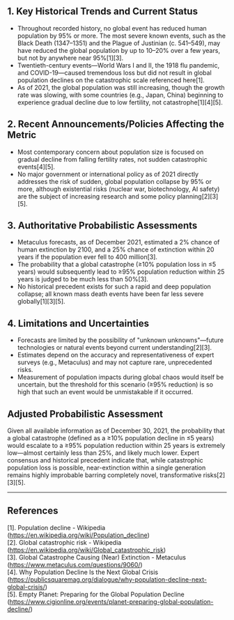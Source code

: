 ## 1. Key Historical Trends and Current Status

- Throughout recorded history, no global event has reduced human population by 95% or more. The most severe known events, such as the Black Death (1347–1351) and the Plague of Justinian (c. 541–549), may have reduced the global population by up to 10–20% over a few years, but not by anywhere near 95%[1][3].
- Twentieth-century events—World Wars I and II, the 1918 flu pandemic, and COVID-19—caused tremendous loss but did not result in global population declines on the catastrophic scale referenced here[1].
- As of 2021, the global population was still increasing, though the growth rate was slowing, with some countries (e.g., Japan, China) beginning to experience gradual decline due to low fertility, not catastrophe[1][4][5].

## 2. Recent Announcements/Policies Affecting the Metric

- Most contemporary concern about population size is focused on gradual decline from falling fertility rates, not sudden catastrophic events[4][5].
- No major government or international policy as of 2021 directly addresses the risk of sudden, global population collapse by 95% or more, although existential risks (nuclear war, biotechnology, AI safety) are the subject of increasing research and some policy planning[2][3][5].

## 3. Authoritative Probabilistic Assessments

- Metaculus forecasts, as of December 2021, estimated a 2% chance of human extinction by 2100, and a 25% chance of extinction within 20 years if the population ever fell to 400 million[3].
- The probability that a global catastrophe (≥10% population loss in ≤5 years) would subsequently lead to ≥95% population reduction within 25 years is judged to be much less than 50%[3].
- No historical precedent exists for such a rapid and deep population collapse; all known mass death events have been far less severe globally[1][3][5].

## 4. Limitations and Uncertainties

- Forecasts are limited by the possibility of "unknown unknowns"—future technologies or natural events beyond current understanding[2][3].
- Estimates depend on the accuracy and representativeness of expert surveys (e.g., Metaculus) and may not capture rare, unprecedented risks.
- Measurement of population impacts during global chaos would itself be uncertain, but the threshold for this scenario (≥95% reduction) is so high that such an event would be unmistakable if it occurred.

## Adjusted Probabilistic Assessment

Given all available information as of December 30, 2021, the probability that a global catastrophe (defined as a ≥10% population decline in ≤5 years) would escalate to a ≥95% population reduction within 25 years is extremely low—almost certainly less than 25%, and likely much lower. Expert consensus and historical precedent indicate that, while catastrophic population loss is possible, near-extinction within a single generation remains highly improbable barring completely novel, transformative risks[2][3][5].

---

## References

[1]. Population decline - Wikipedia (https://en.wikipedia.org/wiki/Population_decline)  
[2]. Global catastrophic risk - Wikipedia (https://en.wikipedia.org/wiki/Global_catastrophic_risk)  
[3]. Global Catastrophe Causing (Near) Extinction - Metaculus (https://www.metaculus.com/questions/9060/)  
[4]. Why Population Decline Is the Next Global Crisis (https://publicsquaremag.org/dialogue/why-population-decline-next-global-crisis/)  
[5]. Empty Planet: Preparing for the Global Population Decline (https://www.cigionline.org/events/planet-preparing-global-population-decline/)